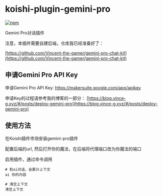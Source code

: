 # koishi-plugin-gemini-pro

[![npm](https://img.shields.io/npm/v/koishi-plugin-gemini-pro?style=flat-square)](https://www.npmjs.com/package/koishi-plugin-gemini-pro)

Gemini Pro对话插件

注意，本插件需要自建后端，仓库我已经准备好了：

[https://github.com/Vincent-the-gamer/gemini-pro-chat-kit](https://github.com/Vincent-the-gamer/gemini-pro-chat-kit)

## 申请Gemini Pro API Key

申请Gemini Pro API Key: https://makersuite.google.com/app/apikey

申请Key的过程请参考我的博客的一部分：
[https://blog.vince-g.xyz/#/posts/deploy-gemini-pro](https://blog.vince-g.xyz/#/posts/deploy-gemini-pro)

## 使用方法
在Koishi插件市场安装gemini-pro插件

配置后端的url, 然后打开你的魔法，在后端将代理端口改为你魔法的端口

启用插件，通过命令调用
```shell
# 和ai对话，会累计上下文
ai 你的内容

# 清空上下文
清空上下文
```